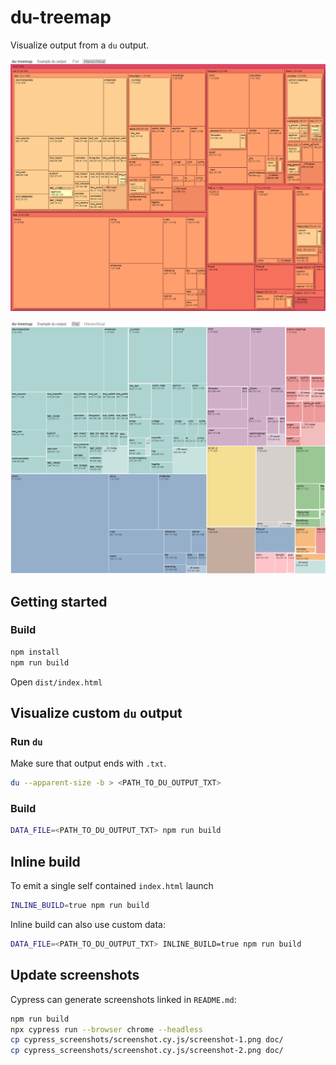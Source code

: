 du-treemap
==========

Visualize output from a `du` output.

![hierarchic layout](doc/screenshot-1.png)

![flat layout](doc/screenshot-2.png)


Getting started
---------------


### Build

``` bash
npm install
npm run build
```

Open `dist/index.html`



Visualize custom `du` output
----------------------------

### Run `du`

Make sure that output ends with `.txt`.

``` bash
du --apparent-size -b > <PATH_TO_DU_OUTPUT_TXT>
```

### Build

``` bash
DATA_FILE=<PATH_TO_DU_OUTPUT_TXT> npm run build
```


Inline build
------------

To emit a single self contained `index.html` launch

``` bash
INLINE_BUILD=true npm run build
```

Inline build can also use custom data:

``` bash
DATA_FILE=<PATH_TO_DU_OUTPUT_TXT> INLINE_BUILD=true npm run build
```


Update screenshots
------------------

Cypress can generate screenshots linked in `README.md`:

``` bash
npm run build
npx cypress run --browser chrome --headless
cp cypress_screenshots/screenshot.cy.js/screenshot-1.png doc/
cp cypress_screenshots/screenshot.cy.js/screenshot-2.png doc/
```
